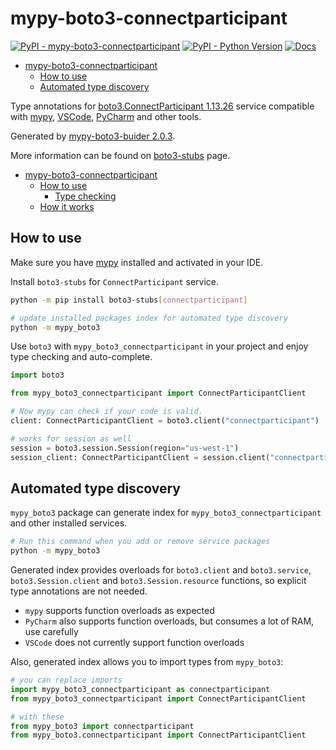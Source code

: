 # mypy-boto3-connectparticipant

[![PyPI - mypy-boto3-connectparticipant](https://img.shields.io/pypi/v/mypy-boto3-connectparticipant.svg?color=blue)](https://pypi.org/project/mypy-boto3-connectparticipant)
[![PyPI - Python Version](https://img.shields.io/pypi/pyversions/mypy-boto3-connectparticipant.svg?color=blue)](https://pypi.org/project/mypy-boto3-connectparticipant)
[![Docs](https://img.shields.io/readthedocs/mypy-boto3-builder.svg?color=blue)](https://mypy-boto3-builder.readthedocs.io/)

- [mypy-boto3-connectparticipant](#mypy-boto3-connectparticipant)
  - [How to use](#how-to-use)
  - [Automated type discovery](#automated-type-discovery)


Type annotations for
[boto3.ConnectParticipant 1.13.26](https://boto3.amazonaws.com/v1/documentation/api/1.13.26/reference/services/connectparticipant.html#ConnectParticipant) service
compatible with [mypy](https://github.com/python/mypy), [VSCode](https://code.visualstudio.com/),
[PyCharm](https://www.jetbrains.com/pycharm/) and other tools.

Generated by [mypy-boto3-buider 2.0.3](https://github.com/vemel/mypy_boto3_builder).

More information can be found on [boto3-stubs](https://pypi.org/project/boto3-stubs/) page.

- [mypy-boto3-connectparticipant](#mypy-boto3-connectparticipant)
  - [How to use](#how-to-use)
    - [Type checking](#type-checking)
  - [How it works](#how-it-works)

## How to use

Make sure you have [mypy](https://github.com/python/mypy) installed and activated in your IDE.

Install `boto3-stubs` for `ConnectParticipant` service.

```bash
python -m pip install boto3-stubs[connectparticipant]

# update installed packages index for automated type discovery
python -m mypy_boto3
```

Use `boto3` with `mypy_boto3_connectparticipant` in your project and enjoy type checking and auto-complete.

```python
import boto3

from mypy_boto3_connectparticipant import ConnectParticipantClient

# Now mypy can check if your code is valid.
client: ConnectParticipantClient = boto3.client("connectparticipant")

# works for session as well
session = boto3.session.Session(region="us-west-1")
session_client: ConnectParticipantClient = session.client("connectparticipant")

```

## Automated type discovery

`mypy_boto3` package can generate index for `mypy_boto3_connectparticipant` and other installed services.

```bash
# Run this command when you add or remove service packages
python -m mypy_boto3
```

Generated index provides overloads for `boto3.client` and `boto3.service`,
`boto3.Session.client` and `boto3.Session.resource` functions,
so explicit type annotations are not needed.

- `mypy` supports function overloads as expected
- `PyCharm` also supports function overloads, but consumes a lot of RAM, use carefully
- `VSCode` does not currently support function overloads

Also, generated index allows you to import types from `mypy_boto3`:

```python
# you can replace imports
import mypy_boto3_connectparticipant as connectparticipant
from mypy_boto3_connectparticipant import ConnectParticipantClient

# with these
from mypy_boto3 import connectparticipant
from mypy_boto3.connectparticipant import ConnectParticipantClient
```
